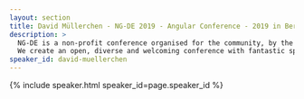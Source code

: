 ```yaml
---
layout: section
title: David Müllerchen - NG-DE 2019 - Angular Conference - 2019 in Berlin
description: >
  NG-DE is a non-profit conference organised for the community, by the community.
  We create an open, diverse and welcoming conference with fantastic speakers and a warm and friendly environment. 
speaker_id: david-muellerchen
---
```


{% include speaker.html speaker_id=page.speaker_id %}
